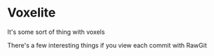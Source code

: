 # Voxelite
It's some sort of thing with voxels

There's a few interesting things if you view each commit with RawGit
